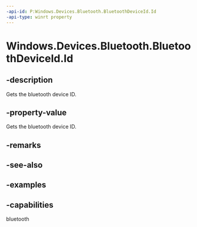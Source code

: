 ```yaml
---
-api-id: P:Windows.Devices.Bluetooth.BluetoothDeviceId.Id
-api-type: winrt property
---
```


<!-- Property syntax.
public string Id { get; }
-->

# Windows.Devices.Bluetooth.BluetoothDeviceId.Id

## -description
Gets the bluetooth device ID.

## -property-value
Gets the bluetooth device ID.

## -remarks

## -see-also

## -examples


## -capabilities
bluetooth
